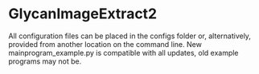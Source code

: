 # GlycanImageExtract2

All configuration files can be placed in the configs folder or, alternatively, provided from another location on the command line.
New mainprogram_example.py is compatible with all updates, old example programs may not be.
